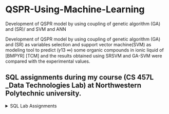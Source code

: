 # QSPR-Using-Machine-Learning
Development of QSPR model by using coupling of genetic algorithm (GA) and (SR)/ and SVM and ANN

Development of QSPR model by using coupling of genetic algorithm (GA) and (SR) as variables selection and support vector machine(SVM) as modeling tool to predict (𝛾13 ∞) some organic compounds in ionic liquid of [BMPYR] [TCM] and the results obtained using SRSVM and GA-SVM were compared with the experimental values.

## SQL assignments during my course (CS 457L _Data Technologies Lab) at Northwestern Polytechnic university.
 <details>
<summary> SQL Lab Assignments  </summary>
<a href="https://github.com/Maryam-Taherzadeh/QSPR-Using-Machine-Learning/blob/main/Artificial%20Neural%20Network/Prediction%20of%20Activity%20Coefficients%20at%20Infinite%20Dilution%20for%20Organic%20Solutes%20in%20Ionic%20Liquids%20%5BBMPYR%5D%5BTCM%5D%20by%20Artificial%20Neural%20Network%20.pdf"> document</a>
</details>
 


